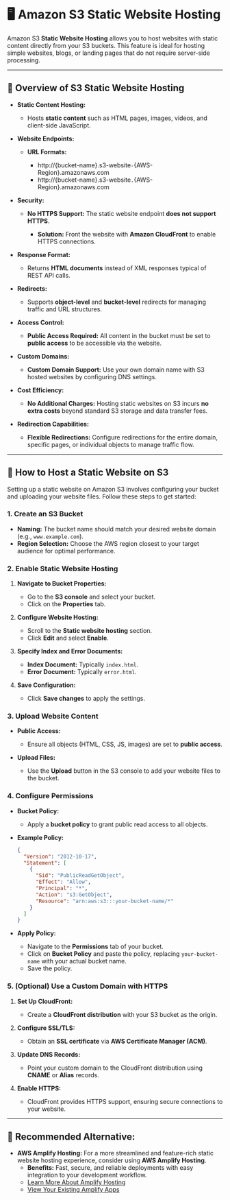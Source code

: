 # 🖥️ **Amazon S3 Static Website Hosting**

Amazon S3 **Static Website Hosting** allows you to host websites with static content directly from your S3 buckets. This feature is ideal for hosting simple websites, blogs, or landing pages that do not require server-side processing.

---

## 🌟 **Overview of S3 Static Website Hosting**

- **Static Content Hosting:**

  - Hosts **static content** such as HTML pages, images, videos, and client-side JavaScript.

- **Website Endpoints:**

  - **URL Formats:**

    - http://{bucket-name}.s3-website`-`{AWS-Region}.amazonaws.com
    - http://{bucket-name}.s3-website`.`{AWS-Region}.amazonaws.com

- **Security:**

  - **No HTTPS Support:** The static website endpoint **does not support HTTPS**.

    - **Solution:** Front the website with **Amazon CloudFront** to enable HTTPS connections.

- **Response Format:**

  - Returns **HTML documents** instead of XML responses typical of REST API calls.

- **Redirects:**

  - Supports **object-level** and **bucket-level** redirects for managing traffic and URL structures.

- **Access Control:**

  - **Public Access Required:** All content in the bucket must be set to **public access** to be accessible via the website.

- **Custom Domains:**

  - **Custom Domain Support:** Use your own domain name with S3 hosted websites by configuring DNS settings.

- **Cost Efficiency:**

  - **No Additional Charges:** Hosting static websites on S3 incurs **no extra costs** beyond standard S3 storage and data transfer fees.

- **Redirection Capabilities:**
  - **Flexible Redirections:** Configure redirections for the entire domain, specific pages, or individual objects to manage traffic flow.

---

## 🔧 **How to Host a Static Website on S3**

Setting up a static website on Amazon S3 involves configuring your bucket and uploading your website files. Follow these steps to get started:

### **1. Create an S3 Bucket**

- **Naming:** The bucket name should match your desired website domain (e.g., `www.example.com`).
- **Region Selection:** Choose the AWS region closest to your target audience for optimal performance.

### **2. Enable Static Website Hosting**

1. **Navigate to Bucket Properties:**

   - Go to the **S3 console** and select your bucket.
   - Click on the **Properties** tab.

2. **Configure Website Hosting:**

   - Scroll to the **Static website hosting** section.
   - Click **Edit** and select **Enable**.

3. **Specify Index and Error Documents:**

   - **Index Document:** Typically `index.html`.
   - **Error Document:** Typically `error.html`.

4. **Save Configuration:**
   - Click **Save changes** to apply the settings.

### **3. Upload Website Content**

- **Public Access:**

  - Ensure all objects (HTML, CSS, JS, images) are set to **public access**.

- **Upload Files:**
  - Use the **Upload** button in the S3 console to add your website files to the bucket.

### **4. Configure Permissions**

- **Bucket Policy:**

  - Apply a **bucket policy** to grant public read access to all objects.

- **Example Policy:**

  ```json
  {
    "Version": "2012-10-17",
    "Statement": [
      {
        "Sid": "PublicReadGetObject",
        "Effect": "Allow",
        "Principal": "*",
        "Action": "s3:GetObject",
        "Resource": "arn:aws:s3:::your-bucket-name/*"
      }
    ]
  }
  ```

- **Apply Policy:**
  - Navigate to the **Permissions** tab of your bucket.
  - Click on **Bucket Policy** and paste the policy, replacing `your-bucket-name` with your actual bucket name.
  - Save the policy.

### **5. (Optional) Use a Custom Domain with HTTPS**

1. **Set Up CloudFront:**

   - Create a **CloudFront distribution** with your S3 bucket as the origin.

2. **Configure SSL/TLS:**

   - Obtain an **SSL certificate** via **AWS Certificate Manager (ACM)**.

3. **Update DNS Records:**

   - Point your custom domain to the CloudFront distribution using **CNAME** or **Alias** records.

4. **Enable HTTPS:**
   - CloudFront provides HTTPS support, ensuring secure connections to your website.

---

## 📝 **Recommended Alternative:**

- **AWS Amplify Hosting:** For a more streamlined and feature-rich static website hosting experience, consider using **AWS Amplify Hosting**.
  - **Benefits:** Fast, secure, and reliable deployments with easy integration to your development workflow.
  - [Learn More About Amplify Hosting](https://aws.amazon.com/amplify/hosting/)
  - [View Your Existing Amplify Apps](https://console.aws.amazon.com/amplify/home)
